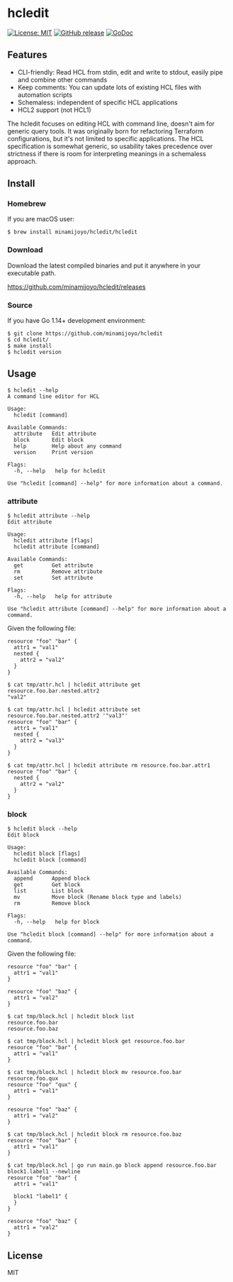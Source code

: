 # hcledit
[![License: MIT](https://img.shields.io/badge/License-MIT-blue.svg)](LICENSE)
[![GitHub release](https://img.shields.io/github/release/minamijoyo/hcledit.svg)](https://github.com/minamijoyo/hcledit/releases/latest)
[![GoDoc](https://godoc.org/github.com/minamijoyo/hcledit/hcledit?status.svg)](https://godoc.org/github.com/minamijoyo/hcledit)

## Features

- CLI-friendly: Read HCL from stdin, edit and write to stdout, easily pipe and combine other commands
- Keep comments: You can update lots of existing HCL files with automation scripts
- Schemaless: independent of specific HCL applications
- HCL2 support (not HCL1)

The hcledit focuses on editing HCL with command line, doesn't aim for generic query tools. It was originally born for refactoring Terraform configurations, but it's not limited to specific applications.
The HCL specification is somewhat generic, so usability takes precedence over strictness if there is room for interpreting meanings in a schemaless approach.

## Install

### Homebrew

If you are macOS user:

```
$ brew install minamijoyo/hcledit/hcledit
```

### Download

Download the latest compiled binaries and put it anywhere in your executable path.

https://github.com/minamijoyo/hcledit/releases

### Source

If you have Go 1.14+ development environment:

```
$ git clone https://github.com/minamijoyo/hcledit
$ cd hcledit/
$ make install
$ hcledit version
```

## Usage

```
$ hcledit --help
A command line editor for HCL

Usage:
  hcledit [command]

Available Commands:
  attribute   Edit attribute
  block       Edit block
  help        Help about any command
  version     Print version

Flags:
  -h, --help   help for hcledit

Use "hcledit [command] --help" for more information about a command.
```

### attribute

```
$ hcledit attribute --help
Edit attribute

Usage:
  hcledit attribute [flags]
  hcledit attribute [command]

Available Commands:
  get         Get attribute
  rm          Remove attribute
  set         Set attribute

Flags:
  -h, --help   help for attribute

Use "hcledit attribute [command] --help" for more information about a command.
```

Given the following file:

```attr.hcl
resource "foo" "bar" {
  attr1 = "val1"
  nested {
    attr2 = "val2"
  }
}
```

```
$ cat tmp/attr.hcl | hcledit attribute get resource.foo.bar.nested.attr2
"val2"
```

```
$ cat tmp/attr.hcl | hcledit attribute set resource.foo.bar.nested.attr2 '"val3"'
resource "foo" "bar" {
  attr1 = "val1"
  nested {
    attr2 = "val3"
  }
}
```

```
$ cat tmp/attr.hcl | hcledit attribute rm resource.foo.bar.attr1
resource "foo" "bar" {
  nested {
    attr2 = "val2"
  }
}
```

### block

```
$ hcledit block --help
Edit block

Usage:
  hcledit block [flags]
  hcledit block [command]

Available Commands:
  append      Append block
  get         Get block
  list        List block
  mv          Move block (Rename block type and labels)
  rm          Remove block

Flags:
  -h, --help   help for block

Use "hcledit block [command] --help" for more information about a command.
```

Given the following file:

```block.hcl
resource "foo" "bar" {
  attr1 = "val1"
}

resource "foo" "baz" {
  attr1 = "val2"
}
```

```
$ cat tmp/block.hcl | hcledit block list
resource.foo.bar
resource.foo.baz
```

```
$ cat tmp/block.hcl | hcledit block get resource.foo.bar
resource "foo" "bar" {
  attr1 = "val1"
}
```

```
$ cat tmp/block.hcl | hcledit block mv resource.foo.bar resource.foo.qux
resource "foo" "qux" {
  attr1 = "val1"
}

resource "foo" "baz" {
  attr1 = "val2"
}
```

```
$ cat tmp/block.hcl | hcledit block rm resource.foo.baz
resource "foo" "bar" {
  attr1 = "val1"
}
```

```
$ cat tmp/block.hcl | go run main.go block append resource.foo.bar block1.label1 --newline
resource "foo" "bar" {
  attr1 = "val1"

  block1 "label1" {
  }
}

resource "foo" "baz" {
  attr1 = "val2"
}
```

## License

MIT
